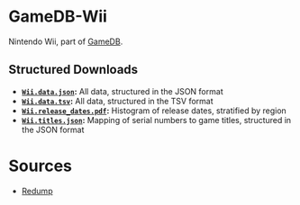 # GameDB-Wii
Nintendo Wii, part of [GameDB](https://github.com/niemasd/GameDB).

## Structured Downloads
* **[`Wii.data.json`](https://github.com/niemasd/GameDB-Wii/releases/latest/download/Wii.data.json):** All data, structured in the JSON format
* **[`Wii.data.tsv`](https://github.com/niemasd/GameDB-Wii/releases/latest/download/Wii.data.tsv):** All data, structured in the TSV format
* **[`Wii.release_dates.pdf`](https://github.com/niemasd/GameDB-Wii/releases/latest/download/Wii.release_dates.pdf):** Histogram of release dates, stratified by region
* **[`Wii.titles.json`](https://github.com/niemasd/GameDB-Wii/releases/latest/download/Wii.titles.json):** Mapping of serial numbers to game titles, structured in the JSON format

# Sources
* [Redump](http://redump.org)
